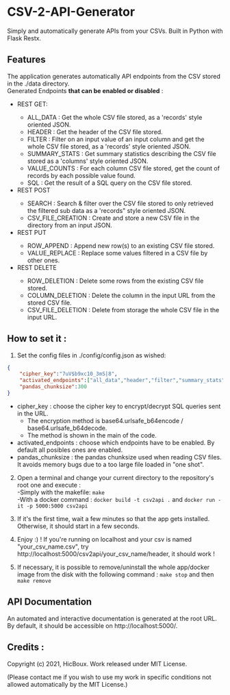 <h1>CSV-2-API-Generator</h1>

Simply and automatically generate APIs from your CSVs. Built in Python with Flask Restx.

<h2>Features</h2>

The application generates automatically API endpoints from the CSV stored in the ./data directory.<br>
Generated Endpoints <b>that can be enabled or disabled</b> :
<ul>
    <li>REST GET:</li>
    <ul>
      <li>ALL_DATA : Get the whole CSV file stored, as a 'records' style oriented JSON.</li>
      <li>HEADER : Get the header of the CSV file stored.</li>
      <li>FILTER : Filter on an input value of an input column and get the whole CSV file stored, as a 'records' style oriented JSON.</li>
      <li>SUMMARY_STATS : Get summary statistics describing the CSV file stored as a 'columns' style oriented JSON.</li>
      <li>VALUE_COUNTS : For each column CSV file stored, get the count of records by each possible value found.</li>
      <li>SQL : Get the result of a SQL query on the CSV file stored.</li>
    </ul>
    <li>REST POST</li>
    <ul>
      <li>SEARCH : Search & filter over the CSV file stored to only retrieved the filtered sub data as a 'records" style oriented JSON.</li>
      <li>CSV_FILE_CREATION : Create and store a new CSV file in the directory from an input JSON.</li>
    </ul>
    <li>REST PUT</li>
    <ul>
      <li>ROW_APPEND : Append new row(s) to an existing CSV file stored.</li>
      <li>VALUE_REPLACE : Replace some values filtered in a CSV file by other ones.</li>
    </ul>
    <li>REST DELETE</li>
    <ul>
      <li>ROW_DELETION : Delete some rows from the existing CSV file stored.</li>
      <li>COLUMN_DELETION : Delete the column in the input URL from the stored CSV file.</li>
      <li>CSV_FILE_DELETION : Delete from storage the whole CSV file in the input URL.</li>
   </ul>
</ul>

<h2>How to set it :</h2>

1) Set the config files in ./config/config.json as wished:</br>
```json
{
    "cipher_key":"7uV$b9xc10_3mS|8",
    "activated_endpoints":["all_data","header","filter","summary_stats","value_counts", "sql", "search", "csv_file_deletion", "row_deletion", "column_deletion", "csv_file_deletion","row_append","value_replace"],
    "pandas_chunksize":300 
}
```
<ul>
<li>cipher_key : choose the cipher key to encrypt/decrypt SQL queries sent in the URL.
  <ul>
  <li>The encryption method is base64.urlsafe_b64encode / base64.urlsafe_b64decode.</li>
  <li>The method is shown in the main of the code.</li>
  </ul>
</li>
<li>activated_endpoints : choose which endpoints have to be enabled. By default all posibles ones are enabled.</li>
<li>pandas_chunksize : the pandas chunksize used when reading CSV files. It avoids memory bugs due to a too large file loaded in "one shot".</li>
</ul>

2) Open a terminal and change your current directory to the repository's root one and execute :</br>
-Simply with the makefile: ```make```</br>
-With a docker command : ```docker build -t csv2api .``` and ```docker run -it -p 5000:5000 csv2api```</br>

3) If it's the first time, wait a few minutes so that the app gets installed. Otherwise, it should start in a few seconds.

4) Enjoy :) ! If you're running on localhost and your csv is named "your_csv_name.csv", try http://localhost:5000/csv2api/your_csv_name/header, it should work !

5) If necessary, it is possible to remove/uninstall the whole app/docker image from the disk with the following command : ```make stop``` and then ```make remove```

<h2>API Documentation</h2>

An automated and interactive documentation is generated at the root URL. By default, it should be accessible on http://localhost:5000/.

<h2>Credits :</h2>

Copyright (c) 2021, HicBoux. Work released under MIT License. 

(Please contact me if you wish to use my work in specific conditions not allowed automatically by the MIT License.)

